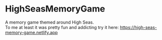 # HighSeasMemoryGame
 
A memory game themed around High Seas.  
To me at least it was pretty fun and addicting
try it here: https://high-seas-memory-game.netlify.app